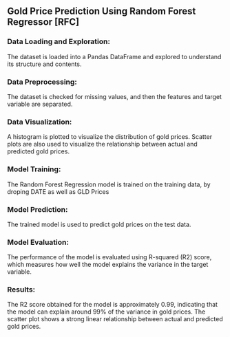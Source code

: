 ## Gold Price Prediction Using Random Forest Regressor [RFC]

### Data Loading and Exploration:
The dataset is loaded into a Pandas DataFrame and explored to understand its structure and contents.

### Data Preprocessing: 
The dataset is checked for missing values, and then the features and target variable are separated.

### Data Visualization: 
A histogram is plotted to visualize the distribution of gold prices. Scatter plots are also used to visualize the relationship between actual and predicted gold prices.

### Model Training: 
The Random Forest Regression model is trained on the training data, by droping DATE as well as GLD Prices

### Model Prediction: 
The trained model is used to predict gold prices on the test data.

### Model Evaluation:
The performance of the model is evaluated using R-squared (R2) score, which measures how well the model explains the variance in the target variable.

### Results:
The R2 score obtained for the model is approximately 0.99, indicating that the model can explain around 99% of the variance in gold prices. The scatter plot shows a strong linear relationship between actual and predicted gold prices.




